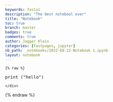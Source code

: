 ```yaml
---
keywords: fastai
description: "The best notebool ever"
title: "Notebook"
toc: true
branch: master
badges: true
comments: true
author: Jagger Klein
categories: [fastpages, jupyter]
nb_path: _notebooks/2022-08-22-Notebook 1.ipynb
layout: notebook
---
```


<!--
#################################################
### THIS FILE WAS AUTOGENERATED! DO NOT EDIT! ###
#################################################
# file to edit: _notebooks/2022-08-22-Notebook 1.ipynb
-->

<div class="container" id="notebook-container">
        
    {% raw %}
    
<div class="cell border-box-sizing code_cell rendered">
<div class="input">

<div class="inner_cell">
    <div class="input_area">
<div class=" highlight hl-python"><pre><span></span><span class="nb">print</span> <span class="p">(</span><span class="s2">&quot;hello&quot;</span><span class="p">)</span>
</pre></div>

    </div>
</div>
</div>

</div>
    {% endraw %}

</div>
 

